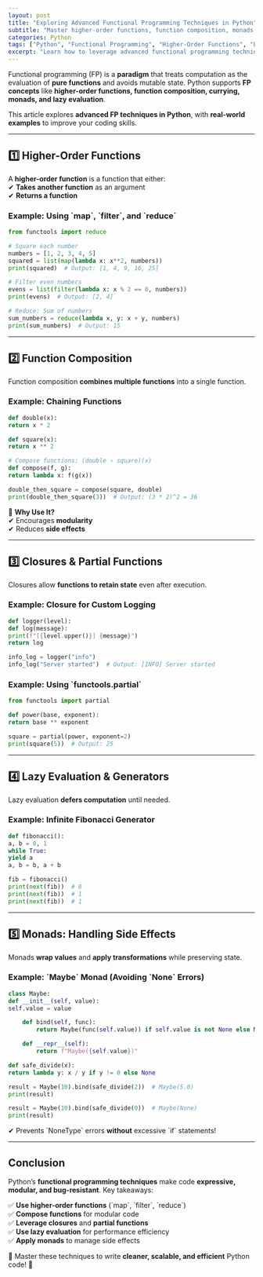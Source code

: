 ```yaml
---
layout: post
title: "Exploring Advanced Functional Programming Techniques in Python"
subtitle: "Master higher-order functions, function composition, monads, and more"
categories: Python
tags: ["Python", "Functional Programming", "Higher-Order Functions", "Lambdas", "Monads", "Closures"]
excerpt: "Learn how to leverage advanced functional programming techniques in Python to write concise, expressive, and efficient code."
---
```

Functional programming (FP) is a **paradigm** that treats computation as the evaluation of **pure functions** and avoids mutable state. Python supports **FP concepts** like **higher-order functions, function composition, currying, monads, and lazy evaluation**.

This article explores **advanced FP techniques in Python**, with **real-world examples** to improve your coding skills.

---

## 1️⃣ Higher-Order Functions

A **higher-order function** is a function that either:  
✔ **Takes another function** as an argument  
✔ **Returns a function**

### Example: Using &#96;map&#96;, &#96;filter&#96;, and &#96;reduce&#96;

```python
from functools import reduce

# Square each number
numbers = [1, 2, 3, 4, 5]  
squared = list(map(lambda x: x**2, numbers))  
print(squared)  # Output: [1, 4, 9, 16, 25]

# Filter even numbers
evens = list(filter(lambda x: x % 2 == 0, numbers))  
print(evens)  # Output: [2, 4]

# Reduce: Sum of numbers
sum_numbers = reduce(lambda x, y: x + y, numbers)  
print(sum_numbers)  # Output: 15  
```

---

## 2️⃣ Function Composition

Function composition **combines multiple functions** into a single function.

### Example: Chaining Functions

```python
def double(x):  
return x * 2

def square(x):  
return x ** 2

# Compose functions: (double ∘ square)(x)
def compose(f, g):  
return lambda x: f(g(x))

double_then_square = compose(square, double)  
print(double_then_square(3))  # Output: (3 * 2)^2 = 36  
```

🔹 **Why Use It?**  
✔ Encourages **modularity**  
✔ Reduces **side effects**

---

## 3️⃣ Closures & Partial Functions

Closures allow **functions to retain state** even after execution.

### Example: Closure for Custom Logging

```python
def logger(level):  
def log(message):  
print(f"[{level.upper()}] {message}")  
return log

info_log = logger("info")  
info_log("Server started")  # Output: [INFO] Server started  
```

### Example: Using &#96;functools.partial&#96;

```python
from functools import partial

def power(base, exponent):  
return base ** exponent

square = partial(power, exponent=2)  
print(square(5))  # Output: 25  
```

---

## 4️⃣ Lazy Evaluation & Generators

Lazy evaluation **defers computation** until needed.

### Example: Infinite Fibonacci Generator

```python
def fibonacci():  
a, b = 0, 1  
while True:  
yield a  
a, b = b, a + b

fib = fibonacci()  
print(next(fib))  # 0  
print(next(fib))  # 1  
print(next(fib))  # 1  
```

---

## 5️⃣ Monads: Handling Side Effects

Monads **wrap values** and **apply transformations** while preserving state.

### Example: &#96;Maybe&#96; Monad (Avoiding &#96;None&#96; Errors)

```python
class Maybe:  
def __init__(self, value):  
self.value = value

    def bind(self, func):  
        return Maybe(func(self.value)) if self.value is not None else Maybe(None)  

    def __repr__(self):  
        return f"Maybe({self.value})"  

def safe_divide(x):  
return lambda y: x / y if y != 0 else None

result = Maybe(10).bind(safe_divide(2))  # Maybe(5.0)  
print(result)

result = Maybe(10).bind(safe_divide(0))  # Maybe(None)  
print(result)  
```

✔ Prevents &#96;NoneType&#96; errors **without** excessive &#96;if&#96; statements!

---

## Conclusion

Python’s **functional programming techniques** make code **expressive, modular, and bug-resistant**. Key takeaways:

✅ **Use higher-order functions** (&#96;map&#96;, &#96;filter&#96;, &#96;reduce&#96;)  
✅ **Compose functions** for modular code  
✅ **Leverage closures** and **partial functions**  
✅ **Use lazy evaluation** for performance efficiency  
✅ **Apply monads** to manage side effects

📌 Master these techniques to write **cleaner, scalable, and efficient** Python code! 🚀


